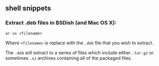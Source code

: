 ## shell snippets

### Extract .deb files in BSDish (and Mac OS X):

```
ar vx <filename>
```

Where `<filename>` is replace with the `.deb` file that you wish to extract.

The `.deb` will extract to a series of files which include either `.tar.gz`
or sometimes `.xz` archives containing all of the packaged files.
